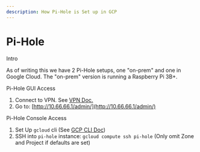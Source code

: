 ```yaml
---
description: How Pi-Hole is Set up in GCP
---
```


# Pi-Hole

Intro

As of writing this we have 2 Pi-Hole setups, one "on-prem" and one in Google Cloud. The "on-prem" version is running a Raspberry Pi 3B+.&#x20;



Pi-Hole GUI Access

1. Connect to VPN. See [VPN Doc.](vpn.md)
2. Go to: [http://10.66.66.1/admin/](http://10.66.66.1/admin/)

Pi-Hole Console Access

1. Set Up `gcloud` cli (See [GCP CLI Doc](../setting-up-google-cloud-project-cli-sdk.md))
2. SSH into `pi-hole` instance: `gcloud compute ssh pi-hole` (Only omit Zone and Project if defaults are set)

